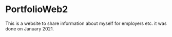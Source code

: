 # PortfolioWeb2

This is a website to share information about myself for employers etc. it was done on January 2021.
